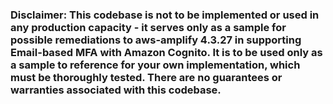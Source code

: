 ### Disclaimer: This codebase is not to be implemented or used in any production capacity - it serves only as a sample for possible remediations to aws-amplify 4.3.27 in supporting Email-based MFA with Amazon Cognito. It is to be used only as a sample to reference for your own implementation, which must be thoroughly tested. There are no guarantees or warranties associated with this codebase.
